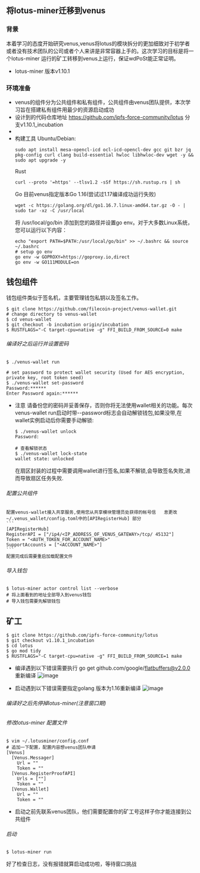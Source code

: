 ## 将lotus-miner迁移到venus
### 背景
  本着学习的态度开始研究venus,venus将lotus的模块拆分的更加细致对于初学者或者没有技术团队的公司或者个人来讲是非常容器上手的。这次学习的目标是将一个lotus-miner 运行的矿工转移到venus上运行，保证wdPoSt能正常证明。
+ lotus-miner 版本v1.10.1

### 环境准备
+ venus的组件分为公共组件和私有组件，公共组件由venus团队提供，本次学习旨在搭建私有组件用最少的资源启动成功
+ 设计到的代码仓库地址 https://github.com/ipfs-force-community/lotus 分支v1.10.1_incubation
+ 
+ 构建工具
  Ubuntu/Debian:
  ```
  sudo apt install mesa-opencl-icd ocl-icd-opencl-dev gcc git bzr jq pkg-config curl clang build-essential hwloc libhwloc-dev wget -y && sudo apt upgrade -y
  ```
  Rust
  ```
  curl --proto '=https' --tlsv1.2 -sSf https://sh.rustup.rs | sh
  ```
  Go 目前venus指定版本Go 1.16(尝试过1.17编译成功运行失败)
  ```
  wget -c https://golang.org/dl/go1.16.7.linux-amd64.tar.gz -O - | sudo tar -xz -C /usr/local
  ```
  将 /usr/local/go/bin 添加到您的路径并设置go env。对于大多数Linux系统，您可以运行以下内容：
  ```
  echo "export PATH=$PATH:/usr/local/go/bin" >> ~/.bashrc && source ~/.bashrc
  # setup go env
  go env -w GOPROXY=https://goproxy.io,direct
  go env -w GO111MODULE=on
  ```

## 钱包组件
  钱包组件类似于签名机，主要管理钱包私钥以及签名工作。
```
$ git clone https://github.com/filecoin-project/venus-wallet.git
# change directory to venus-wallet
$ cd venus-wallet
$ git checkout -b incubation origin/incubation
$ RUSTFLAGS="-C target-cpu=native -g" FFI_BUILD_FROM_SOURCE=0 make
```
###### 编译好之后运行并设置密码
```
$ ./venus-wallet run

# set password to protect wallet security (Used for AES encryption, private key, root token seed)
$ ./venus-wallet set-password
Password:******
Enter Password again:******
```
+ 注意
    请备份您的密码并妥善保存，否则你将无法使用wallet相关的功能。每次venus-wallet run启动时带--password标志会自动解锁钱包,如果没带,在wallet实例启动后你需要手动解锁:
    ```
    $ ./venus-wallet unlock
    Password: 

    # 查看解锁状态
    $ ./venus-wallet lock-state
    wallet state: unlocked
    ```
    在扇区封装的过程中需要调用wallet进行签名,如果不解锁,会导致签名失败,进而导致扇区任务失败.

###### 配置公共组件

    配置venus-wallet接入共享服务,使用您从共享模块管理员处获得的帐号信   息更改 ~/.venus_wallet/config.toml中的[APIRegisterHub] 部分
    ```
    [APIRegisterHub]
    RegisterAPI = ["/ip4/<IP_ADDRESS_OF_VENUS_GATEWAY>/tcp/ 45132"]
    Token = "<AUTH_TOKEN_FOR_ACCOUNT_NAME>"
    SupportAccounts = ["<ACCOUNT_NAME>"]
    ```
    配置完成后需要重启加载配置文件
    
###### 导入钱包
```
$ lotus-miner actor control list --verbose
# 将上面看到的地址全部导入到venus钱包
# 导入钱包需要先解锁钱包
```    

## 矿工

```
$ git clone https://github.com/ipfs-force-community/lotus
$ git checkout v1.10.1_incubation
$ cd lotus
$ go mod tidy
$ RUSTFLAGS="-C target-cpu=native -g" FFI_BUILD_FROM_SOURCE=1 make
```
+ 编译遇到以下错误需要执行 go get github.com/google/flatbuffers@v2.0.0 重新编译
![image](https://user-images.githubusercontent.com/49083897/130016951-23422e1c-1dbf-4445-94c0-ef3ab7d739ff.png)

+ 启动遇到以下错误需要指定golang 版本为1.16重新编译
![image](https://user-images.githubusercontent.com/49083897/130016735-c17fed91-878a-42e6-a315-9a04e0d9cce4.png)


###### 编译好之后先停掉lotus-miner(注意窗口期)
###### 修改lotus-miner 配置文件
```
$ vim ~/.lotusminer/config.conf
# 追加一下配置，配置内容想venus团队申请
[Venus]
  [Venus.Messager]
    Url = ""
    Token = ""
  [Venus.RegisterProofAPI]
    Urls = [""]
    Token = ""
  [Venus.Wallet]
    Url = ""
    Token = ""
```

+ 启动之前先联系venus团队，他们需要配置你的矿工号这样子你才能连接到公共组件

###### 启动
```
$ lotus-miner run
```
好了检查日志，没有报错就算启动成功啦，等待窗口挑战

